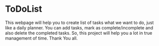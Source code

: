 # ToDoList
This webpage will help you to create list of tasks what we want to do, just like a daily planner. You can add tasks, mark as complete/incomplete and also delete the completed tasks. So, this project will help you a lot in true management of time. Thank You all.
